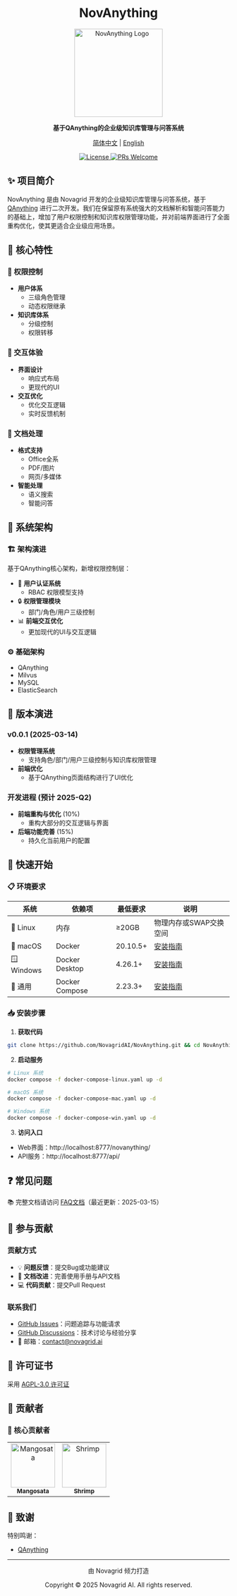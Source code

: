 # <div align="center">NovAnything</div>

<div align="center">

<img src="https://novagrid-1315164445.cos.ap-beijing.myqcloud.com/novagrid/novagrid_纯logo.png" 
     alt="NovAnything Logo" 
     width="200">

<p>
    <strong>基于QAnything的企业级知识库管理与问答系统</strong>
</p>

<p>
    <a href="./README.md">简体中文</a> |
    <a href="./README_en.md">English</a>
</p>

<p>
    <a href="./LICENSE">
        <img src="https://img.shields.io/badge/license-AGPL--3.0-yellow" alt="License">
    </a>
    <a href="https://github.com/NovagridAI/NovAnything/pulls">
        <img src="https://img.shields.io/badge/PRs-welcome-red" alt="PRs Welcome">
    </a>
</p>

</div>


## ✨ 项目简介

NovAnything 是由 Novagrid 开发的企业级知识库管理与问答系统，基于 [QAnything](https://github.com/netease-youdao/QAnything) 进行二次开发。我们在保留原有系统强大的文档解析和智能问答能力的基础上，增加了用户权限控制和知识库权限管理功能，并对前端界面进行了全面重构优化，使其更适合企业级应用场景。


## 🌟 核心特性

### 🔐 权限控制
- **用户体系**
  - 三级角色管理
  - 动态权限继承
- **知识库体系**
  - 分级控制
  - 权限转移

### 🎨 交互体验
- **界面设计**
  - 响应式布局
  - 更现代的UI
- **交互优化**
  - 优化交互逻辑
  - 实时反馈机制

### 📄 文档处理
- **格式支持**
  - Office全系
  - PDF/图片
  - 网页/多媒体
- **智能处理**
  - 语义搜索
  - 智能问答


## 🔧 系统架构

### 🏗️ 架构演进
基于QAnything核心架构，新增权限控制层：

- 🔑 **用户认证系统**
  - RBAC 权限模型支持
- 🔒 **权限管理模块**
  - 部门/角色/用户三级控制
- 📊 **前端交互优化**
  - 更加现代的UI与交互逻辑

### ⚙️ 基础架构
- QAnything
- Milvus
- MySQL
- ElasticSearch


## 📢 版本演进

### v0.0.1 (2025-03-14)
- **权限管理系统**
  - 支持角色/部门/用户三级控制与知识库权限管理
- **前端优化**
  - 基于QAnything页面结构进行了UI优化

### 开发进程 (预计 2025-Q2)
- **前端重构与优化** (10%)
  - 重构大部分的交互逻辑与界面
- **后端功能完善** (15%)
  - 持久化当前用户的配置


## 🚀 快速开始

### 📋 环境要求

| 系统 | 依赖项 | 最低要求 | 说明 |
|------|--------|----------|------|
| 🐧 Linux | 内存 | ≥20GB | 物理内存或SWAP交换空间 |
| 🍎 macOS | Docker | 20.10.5+ | [安装指南](https://docs.docker.com/engine/install/) |
| 🪟 Windows | Docker Desktop | 4.26.1+ | [安装指南](https://docs.docker.com/desktop/) |
| 🐳 通用 | Docker Compose | 2.23.3+ | [安装指南](https://docs.docker.com/compose/install/) |

### 📥 安装步骤

1. **获取代码**
```bash
git clone https://github.com/NovagridAI/NovAnything.git && cd NovAnything
```

2. **启动服务**
```bash
# Linux 系统
docker compose -f docker-compose-linux.yaml up -d

# macOS 系统
docker compose -f docker-compose-mac.yaml up -d

# Windows 系统
docker compose -f docker-compose-win.yaml up -d
```

3. **访问入口**
- Web界面：http://localhost:8777/novanything/
- API服务：http://localhost:8777/api/


## ❓ 常见问题

📚 完整文档请访问 [FAQ文档](docs/FAQ.md)（最近更新：2025-03-15）


## 🤝 参与贡献

### 贡献方式
- 💡 **问题反馈**：提交Bug或功能建议
- 📖 **文档改进**：完善使用手册与API文档
- 💻 **代码贡献**：提交Pull Request

### 联系我们
- [GitHub Issues](https://github.com/NovagridAI/NovAnything/issues)：问题追踪与功能请求
- [GitHub Discussions](https://github.com/NovagridAI/NovAnything/discussions)：技术讨论与经验分享
- 📧 邮箱：contact@novagrid.ai


## 📄 许可证书

采用 [AGPL-3.0 许可证](./LICENSE)


## 👥 贡献者

### 🌟 核心贡献者

<table>
<tr>
<td align="center">
<a href="https://github.com/Mangosata">
<img src="https://github.com/Mangosata.png" width="100px;" alt="Mangosata"/>
<br />
<sub><b>Mangosata</b></sub>
</a>
</td>
<td align="center">
<a href="https://github.com/Sshrimp">
<img src="https://github.com/Sshrimp.png" width="100px;" alt="Shrimp"/>
<br />
<sub><b>Shrimp</b></sub>
</a>
</td>
</tr>
</table>


## 🙏 致谢

特别鸣谢：
- [QAnything](https://github.com/netease-youdao/QAnything)

---

<div align="center">
<p>由 Novagrid 倾力打造</p>
<p>Copyright © 2025 Novagrid AI. All rights reserved.</p>
</div>

